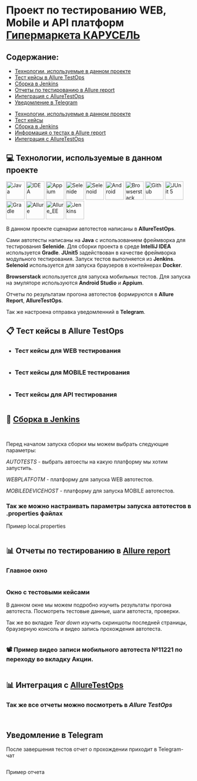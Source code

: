 # Проект по тестированию WEB, Mobile и API платформ [Гипермаркета КАРУСЕЛЬ](https://karusel.ru/)

## Содержание:

- <a href="#computer-технологии-используемые-в-данном-проекте">Технологии, используемые в данном проекте</a>
- <a href="#clipboard-тест-кейсы-в-Allure-TestOps">Тест кейсы в Allure TestOps</a>
- <a href="#robot-сборка-в-Jenkins">Сборка в Jenkins</a>
- <a href="#bar_chart-отчеты-по-тестированию-в-Allure-report">Отчеты по тестированию в Allure report</a>
- <a href="#bar_chart-интеграция-с-AllureTestOps">Интеграция с AllureTestOps</a>
- <a href="#уведомление-в-Telegram">Уведомление в Telegram</a>

* [Технологии, используемые в данном проекте](https://github.com/SvetlanaVaskevich/qa_guru_diplom#%D1%82%D0%B5%D1%85%D0%BD%D0%BE%D0%BB%D0%BE%D0%B3%D0%B8%D0%B8-%D0%B8%D1%81%D0%BF%D0%BE%D0%BB%D1%8C%D0%B7%D1%83%D0%B5%D0%BC%D1%8B%D0%B5-%D0%B2-%D0%B4%D0%B0%D0%BD%D0%BD%D0%BE%D0%BC-%D0%BF%D1%80%D0%BE%D0%B5%D0%BA%D1%82%D0%B5)
* [Тест кейсы](https://github.com/SvetlanaVaskevich/qa_guru_diplom#%D1%82%D0%B5%D1%81%D1%82-%D0%BA%D0%B5%D0%B9%D1%81%D1%8B)
* [Сборка в Jenkins](https://github.com/SvetlanaVaskevich/qa_guru_diplom#%D1%81%D0%B1%D0%BE%D1%80%D0%BA%D0%B0-%D0%B2-jenkins)
* [Информация о тестах в Allure report]()
* [Интеграция с AllureTestOps]()

## :computer: Технологии, используемые в данном проекте

[<img alt="Java" height="50" src="https://raw.githubusercontent.com/SvetlanaVaskevich/qa_guru_diplom/main/images/logo/Java.svg" width="50"/>](https://www.java.com/)
[<img alt="IDEA" height="50" src="https://raw.githubusercontent.com/SvetlanaVaskevich/qa_guru_diplom/main/images/logo/Idea.svg" width="50"/>](https://www.jetbrains.com/idea/)
[<img alt="Appium" height="50" src="https://raw.githubusercontent.com/SvetlanaVaskevich/qa_guru_diplom/main/images/logo/Appium.svg" width="50"/>](https://appium.io/)
[<img alt="Selenide" height="50" src="https://raw.githubusercontent.com/SvetlanaVaskevich/qa_guru_diplom/main/images/logo/Selenide.svg" width="50"/>](https://ru.selenide.org/)
[<img alt="Selenoid" height="50" src="https://raw.githubusercontent.com/SvetlanaVaskevich/qa_guru_diplom/main/images/logo/Selenoid.svg" width="50"/>](https://aerokube.com/selenoid/latest/)
[<img alt="Android" height="50" src="https://raw.githubusercontent.com/SvetlanaVaskevich/qa_guru_diplom/main/images/logo/Android.svg" width="50"/>](https://developer.android.com/studio)
[<img alt="Browserstack" height="50" src="https://raw.githubusercontent.com/SvetlanaVaskevich/qa_guru_diplom/main/images/logo/Browserstack.svg" width="50"/>](https://www.browserstack.com/)
[<img alt="Github" height="50" src="https://raw.githubusercontent.com/SvetlanaVaskevich/qa_guru_diplom/main/images/logo/GitHub.svg" width="50"/>](https://github.com/)
[<img alt="JUnit 5" height="50" src="https://raw.githubusercontent.com/SvetlanaVaskevich/qa_guru_diplom/main/images/logo/Junit5.svg" width="50"/>](https://junit.org/junit5/)
[<img alt="Gradle" height="50" src="https://raw.githubusercontent.com/SvetlanaVaskevich/qa_guru_diplom/main/images/logo/Gradle.svg" width="50"/>](https://gradle.org/)
[<img alt="Allure" height="50" src="https://raw.githubusercontent.com/SvetlanaVaskevich/qa_guru_diplom/main/images/logo/Allure.svg" width="50"/>](https://github.com/allure-framework/allure2)
[<img alt="Allure_EE" height="50" src="https://raw.githubusercontent.com/SvetlanaVaskevich/qa_guru_diplom/main/images/logo/Allure_EE.svg" width="50"/>](https://qameta.io/)
[<img alt="Jenkins" height="50" src="https://raw.githubusercontent.com/SvetlanaVaskevich/qa_guru_diplom/main/images/logo/Jenkins.svg" width="50"/>](https://www.jenkins.io/)

В данном проекте сценарии автотестов написаны в **AllureTestOps**.

Сами автотесты написаны на **Java** с использованием фреймворка для тестирования **Selenide**. Для сборки проекта в среде **IntelliJ IDEA** используется **Gradle**. **JUnit5** задействован в качестве фреймворка модульного тестирования. Запуск тестов выполняется из **Jenkins**. **Selenoid** используется для запуска браузеров в контейнерах **Docker**.

**Browserstack** используется для запуска мобильных тестов. Для запуска на эмуляторе используются **Android Studio** и **Appium**. 

Отчеты по результатам прогона автотестов формируются в **Allure Report**, **AllureTestOps**.

Так же настроена отправка уведомленний в **Telegram**.

## :clipboard: Тест кейсы в Allure TestOps

- ### Тест кейсы для WEB тестирования
<p align="center">
<img title="" src="images/Allure TestOps/web testcase.png">
</p>

- ### Тест кейсы для MOBILE тестирования
<p align="center">
<img title="" src="images/Allure TestOps/mobile testcase.png">
</p>

- ### Тест кейсы для API тестирования
<p align="center">
<img title="" src="images/Allure TestOps/api testcase.png">
</p>

## :robot: [Сборка в Jenkins](https://jenkins.autotests.cloud/job/x5_karusel/)
<p align="center">
<img title="" src="images/Jenkins/jenkins 1.png">
</p>

<p align="center">
<img title="" src="images/Jenkins/jenkins param.png">
</p>

Перед началом запуска сборки мы можем выбрать следующие параметры:

_AUTOTESTS_ - выбрать автоесты на какую платформу мы хотим запустить.

_WEBPLATFOTM_ - платформу для запуска WEB автотестов.

_MOBILEDEVICEHOST_ - платформу для запуска MOBILE автотестов.

### Так же можно настраивать параметры запуска автотестов в .properties файлах
Пример local.properties
<p align="center">
<img title="" src="images/Jenkins/jenkins proper.png">
</p>

## :bar_chart: Отчеты по тестированию в [Allure report](https://jenkins.autotests.cloud/job/x5_karusel/21/allure/)

### Главное окно
<p align="center">
<img title="" src="images/Allure Report/head page.png">
</p>

### Окно с тестовыми кейсами
В данном окне мы можем подробно изучить результаты прогона автотеста. Посмотреть тестовые данные, шаги автотеста, проверки.

Так же во вкладке _Tear down_ изучить скриншоты последней страницы, браузерную консоль и видео запись прохождения автотеста.
<p align="center">
<img title="" src="images/Allure Report/test run report.png">
</p>

### :film_projector: Пример видео записи мобильного автотеста №11221 по переходу во вкладку Акции.
<p align="center">
<img title="" src="images/Allure Report/mobile video.gif">
</p>

## :bar_chart: Интеграция с [AllureTestOps](https://allure.autotests.cloud/launch/14525)
### Так же все отчеты можно посмотреть в *Allure TestOps*
<p align="center">
<img title="" src="images/Allure TestOps/report.png">
</p>
<p align="center">
<img title="" src="images/Allure TestOps/run.png">
</p>


## Уведомление в Telegram

После завершения тестов отчет о прохождении приходит в Telegram-чат
<p align="center">
<img title="" src="images/Telegram/QR Telegramm.png">
</p>

Пример отчета
<p align="center">
<img title="" src="images/Telegram/report.png">
</p>

